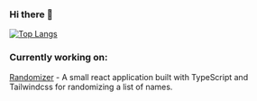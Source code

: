 ### Hi there 👋

<!--
![Eric's GitHub stats](https://github-readme-stats.vercel.app/api?username=eric-k-chu&show_icons=true&theme=radical)
-->

[![Top Langs](https://github-readme-stats.vercel.app/api/top-langs/?username=eric-k-chu)](https://github.com/eric-k-chu/github-readme-stats)

### Currently working on:
[Randomizer](https://github.com/eric-k-chu/Randomizer) - A small react application built with TypeScript and Tailwindcss for randomizing a list of names.
